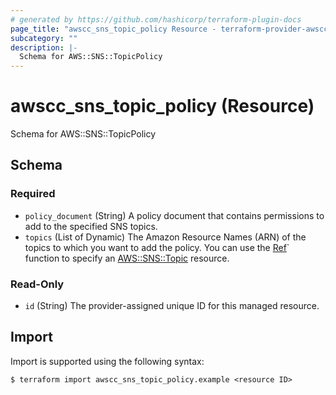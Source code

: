 ```yaml
---
# generated by https://github.com/hashicorp/terraform-plugin-docs
page_title: "awscc_sns_topic_policy Resource - terraform-provider-awscc"
subcategory: ""
description: |-
  Schema for AWS::SNS::TopicPolicy
---
```


# awscc_sns_topic_policy (Resource)

Schema for AWS::SNS::TopicPolicy



<!-- schema generated by tfplugindocs -->
## Schema

### Required

- `policy_document` (String) A policy document that contains permissions to add to the specified SNS topics.
- `topics` (List of Dynamic) The Amazon Resource Names (ARN) of the topics to which you want to add the policy. You can use the [Ref](https://docs.aws.amazon.com/AWSCloudFormation/latest/UserGuide/intrinsic-function-reference-ref.html)` function to specify an [AWS::SNS::Topic](https://docs.aws.amazon.com/AWSCloudFormation/latest/UserGuide/aws-properties-sns-topic.html) resource.

### Read-Only

- `id` (String) The provider-assigned unique ID for this managed resource.

## Import

Import is supported using the following syntax:

```shell
$ terraform import awscc_sns_topic_policy.example <resource ID>
```
